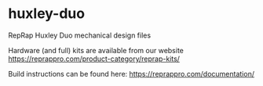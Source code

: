 huxley-duo
==========

RepRap Huxley Duo mechanical design files

Hardware (and full) kits are available from our website https://reprappro.com/product-category/reprap-kits/

Build instructions can be found here: https://reprappro.com/documentation/
